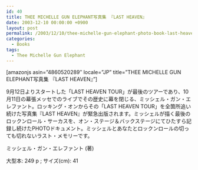 ```yaml
---
id: 40
title: THEE MICHELLE GUN ELEPHANT写真集 『LAST HEAVEN』
date: 2003-12-10 00:00:00 +0900
layout: post
permalink: /2003/12/10/thee-michelle-gun-elephant-photo-book-last-heaven/
categories:
  - Books
tags:
  - Thee Michelle Gun Elephant
---
```

[amazonjs asin=&#8221;4860520289&#8243; locale=&#8221;JP&#8221; title=&#8221;THEE MICHELLE GUN ELEPHANT写真集 『LAST HEAVEN』&#8221;]

9月12日よりスタートした「LAST HEAVEN TOUR」が最後のツアーであり、10月11日の幕張メッセでのライブでその歴史に幕を閉じる、ミッシェル・ガン・エレファント。ロッキング・オンからその「LAST HEAVEN TOUR」を全箇所追い続けた写真集『LAST HEAVEN』が緊急出版されます。ミッシェルが描く最後のロックンロール・サーカスを、オン・ステージ＆バックステージにてひたすら記録し続けたPHOTOドキュメント。ミッシェルとあなたとロックンロールの切っても切れないラスト・メモリーです。
  
ミッシェル・ガン・エレファント (著)
  
大型本: 249 p ; サイズ(cm): 41
